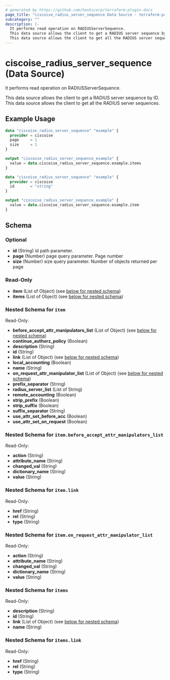 ```yaml
---
# generated by https://github.com/hashicorp/terraform-plugin-docs
page_title: "ciscoise_radius_server_sequence Data Source - terraform-provider-ciscoise"
subcategory: ""
description: |-
  It performs read operation on RADIUSServerSequence.
  This data source allows the client to get a RADIUS server sequence by ID.
  This data source allows the client to get all the RADIUS server sequences.
---
```


# ciscoise_radius_server_sequence (Data Source)

It performs read operation on RADIUSServerSequence.

This data source allows the client to get a RADIUS server sequence by ID.
This data source allows the client to get all the RADIUS server sequences.

## Example Usage

```terraform
data "ciscoise_radius_server_sequence" "example" {
  provider = ciscoise
  page     = 1
  size     = 1
}

output "ciscoise_radius_server_sequence_example" {
  value = data.ciscoise_radius_server_sequence.example.items
}

data "ciscoise_radius_server_sequence" "example" {
  provider = ciscoise
  id       = "string"
}

output "ciscoise_radius_server_sequence_example" {
  value = data.ciscoise_radius_server_sequence.example.item
}
```

<!-- schema generated by tfplugindocs -->
## Schema

### Optional

- **id** (String) id path parameter.
- **page** (Number) page query parameter. Page number
- **size** (Number) size query parameter. Number of objects returned per page

### Read-Only

- **item** (List of Object) (see [below for nested schema](#nestedatt--item))
- **items** (List of Object) (see [below for nested schema](#nestedatt--items))

<a id="nestedatt--item"></a>
### Nested Schema for `item`

Read-Only:

- **before_accept_attr_manipulators_list** (List of Object) (see [below for nested schema](#nestedobjatt--item--before_accept_attr_manipulators_list))
- **continue_authorz_policy** (Boolean)
- **description** (String)
- **id** (String)
- **link** (List of Object) (see [below for nested schema](#nestedobjatt--item--link))
- **local_accounting** (Boolean)
- **name** (String)
- **on_request_attr_manipulator_list** (List of Object) (see [below for nested schema](#nestedobjatt--item--on_request_attr_manipulator_list))
- **prefix_separator** (String)
- **radius_server_list** (List of String)
- **remote_accounting** (Boolean)
- **strip_prefix** (Boolean)
- **strip_suffix** (Boolean)
- **suffix_separator** (String)
- **use_attr_set_before_acc** (Boolean)
- **use_attr_set_on_request** (Boolean)

<a id="nestedobjatt--item--before_accept_attr_manipulators_list"></a>
### Nested Schema for `item.before_accept_attr_manipulators_list`

Read-Only:

- **action** (String)
- **attribute_name** (String)
- **changed_val** (String)
- **dictionary_name** (String)
- **value** (String)


<a id="nestedobjatt--item--link"></a>
### Nested Schema for `item.link`

Read-Only:

- **href** (String)
- **rel** (String)
- **type** (String)


<a id="nestedobjatt--item--on_request_attr_manipulator_list"></a>
### Nested Schema for `item.on_request_attr_manipulator_list`

Read-Only:

- **action** (String)
- **attribute_name** (String)
- **changed_val** (String)
- **dictionary_name** (String)
- **value** (String)



<a id="nestedatt--items"></a>
### Nested Schema for `items`

Read-Only:

- **description** (String)
- **id** (String)
- **link** (List of Object) (see [below for nested schema](#nestedobjatt--items--link))
- **name** (String)

<a id="nestedobjatt--items--link"></a>
### Nested Schema for `items.link`

Read-Only:

- **href** (String)
- **rel** (String)
- **type** (String)


